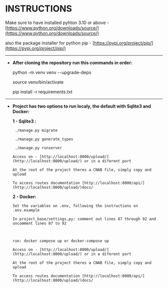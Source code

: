 # INSTRUCTIONS

Make sure to have installed pyhton 3.10 or above - [https://www.python.org/downloads/source/](https://www.python.org/downloads/source/)

also the package installer for python pip - [https://pypi.org/project/pip/](https://pypi.org/project/pip/)

---

- **After cloning the repository run this commands in order:**

  python -m venv venv --upgrade-deps

  source venv/bin/activate

  pip install -r requirements.txt

---

- **Project has two options to run localy, the default with Sqlite3 and Docker:**

  **1 - Sqlite3 :**

       ./manage.py migrate

       ./manage.py generate_types

       ./manage.py runserver

      Access on - [http://localhost:8000/upload/](http://localhost:8000/upload/) or in a diferent port

      At the root of the project theres a CNAB file, simply copy and upload

      To access routes documentation [http://localhost:8000/api/](http://localhost:8000/upload/)docs/

  **2 - Docker:**

      Set the variables on .env, following the instructions on .env.example

      In project_base/settings.py: comment out lines 87 through 92 and uncomment lines 87 to 92



      run: docker compose up or docker-compose up

      Access on - [http://localhost:8000/upload/](http://localhost:8000/upload/) or in a diferent port

      At the root of the project theres a CNAB file, simply copy and upload

      To access routes documentation [http://localhost:8000/api/](http://localhost:8000/upload/)docs/
